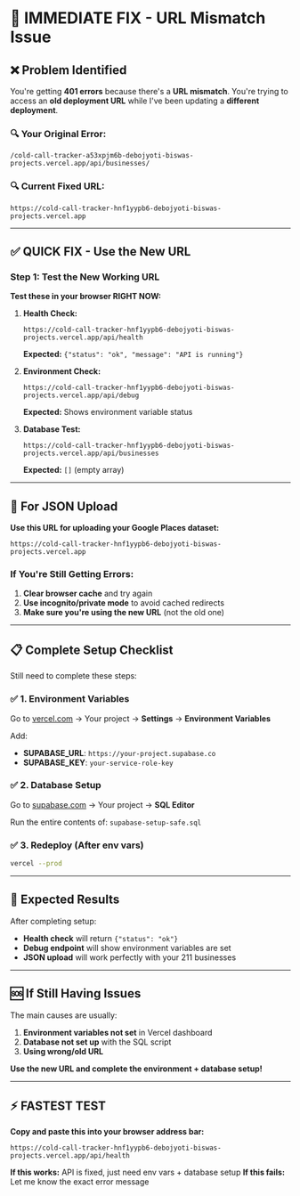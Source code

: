 # 🚨 IMMEDIATE FIX - URL Mismatch Issue

## ❌ Problem Identified

You're getting **401 errors** because there's a **URL mismatch**. You're trying to access an **old deployment URL** while I've been updating a **different deployment**.

### 🔍 **Your Original Error:**
```
/cold-call-tracker-a53xpjm6b-debojyoti-biswas-projects.vercel.app/api/businesses/
```

### 🔍 **Current Fixed URL:**
```
https://cold-call-tracker-hnf1yypb6-debojyoti-biswas-projects.vercel.app
```

---

## ✅ **QUICK FIX - Use the New URL**

### **Step 1: Test the New Working URL**

**Test these in your browser RIGHT NOW:**

1. **Health Check:**
   ```
   https://cold-call-tracker-hnf1yypb6-debojyoti-biswas-projects.vercel.app/api/health
   ```
   **Expected:** `{"status": "ok", "message": "API is running"}`

2. **Environment Check:**
   ```
   https://cold-call-tracker-hnf1yypb6-debojyoti-biswas-projects.vercel.app/api/debug
   ```
   **Expected:** Shows environment variable status

3. **Database Test:**
   ```
   https://cold-call-tracker-hnf1yypb6-debojyoti-biswas-projects.vercel.app/api/businesses
   ```
   **Expected:** `[]` (empty array)

---

## 🎯 **For JSON Upload**

**Use this URL for uploading your Google Places dataset:**
```
https://cold-call-tracker-hnf1yypb6-debojyoti-biswas-projects.vercel.app
```

### **If You're Still Getting Errors:**

1. **Clear browser cache** and try again
2. **Use incognito/private mode** to avoid cached redirects
3. **Make sure you're using the new URL** (not the old one)

---

## 📋 **Complete Setup Checklist**

Still need to complete these steps:

### ✅ **1. Environment Variables** 
Go to [vercel.com](https://vercel.com) → Your project → **Settings** → **Environment Variables**

Add:
- **SUPABASE_URL**: `https://your-project.supabase.co`
- **SUPABASE_KEY**: `your-service-role-key`

### ✅ **2. Database Setup**
Go to [supabase.com](https://supabase.com) → Your project → **SQL Editor**

Run the entire contents of: `supabase-setup-safe.sql`

### ✅ **3. Redeploy** (After env vars)
```bash
vercel --prod
```

---

## 🚀 **Expected Results**

After completing setup:
- **Health check** will return `{"status": "ok"}`
- **Debug endpoint** will show environment variables are set
- **JSON upload** will work perfectly with your 211 businesses

---

## 🆘 **If Still Having Issues**

The main causes are usually:
1. **Environment variables not set** in Vercel dashboard
2. **Database not set up** with the SQL script
3. **Using wrong/old URL** 

**Use the new URL and complete the environment + database setup!**

---

## ⚡ **FASTEST TEST**

**Copy and paste this into your browser address bar:**
```
https://cold-call-tracker-hnf1yypb6-debojyoti-biswas-projects.vercel.app/api/health
```

**If this works:** API is fixed, just need env vars + database setup
**If this fails:** Let me know the exact error message 